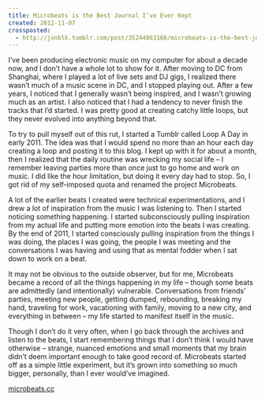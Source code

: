 ```yaml
---
title: Microbeats is the Best Journal I’ve Ever Kept
created: 2012-11-07
crossposted:
  - http://jxnblk.tumblr.com/post/35244863166/microbeats-is-the-best-journal-ive-ever-kept
---
```


I’ve been producing electronic music on my computer for about a decade now, and I don’t have a whole lot to show for it. After moving to DC from Shanghai, where I played a lot of live sets and DJ gigs, I realized there wasn’t much of a music scene in DC, and I stopped playing out. After a few years, I noticed that I generally wasn’t being inspired, and I wasn’t growing much as an artist. I also noticed that I had a tendency to never finish the tracks that I’d started. I was pretty good at creating catchy little loops, but they never evolved into anything beyond that.

To try to pull myself out of this rut, I started a Tumblr called Loop A Day in early 2011. The idea was that I would spend no more than an hour each day creating a loop and posting it to this blog. I kept up with it for about a month, then I realized that the daily routine was wrecking my social life – I remember leaving parties more than once just to go home and work on music. I did like the hour limitation, but doing it every day had to stop. So, I got rid of my self-imposed quota and renamed the project Microbeats.

A lot of the earlier beats I created were technical experimentations, and I drew a lot of inspiration from the music I was listening to. Then I started noticing something happening. I started subconsciously pulling inspiration from my actual life and putting more emotion into the beats I was creating. By the end of 2011, I started consciously pulling inspiration from the things I was doing, the places I was going, the people I was meeting and the conversations I was having and using that as mental fodder when I sat down to work on a beat.

It may not be obvious to the outside observer, but for me, Microbeats became a record of all the things happening in my life – though some beats are admittedly (and intentionally) vulnerable. Conversations from friends’ parties, meeting new people, getting dumped, rebounding, breaking my hand, traveling for work, vacationing with family, moving to a new city, and everything in between – my life started to manifest itself in the music.

Though I don’t do it very often, when I go back through the archives and listen to the beats, I start remembering things that I don’t think I would have otherwise – strange, nuanced emotions and small moments that my brain didn’t deem important enough to take good record of. Microbeats started off as a simple little experiment, but it’s grown into something so much bigger, personally, than I ever would’ve imagined.

[microbeats.cc](http://microbeats.cc)


